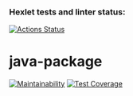 ### Hexlet tests and linter status:
[![Actions Status](https://github.com/Alina-Zhdanova/java-project-61/actions/workflows/hexlet-check.yml/badge.svg)](https://github.com/Alina-Zhdanova/java-project-61/actions)

# java-package

[![Maintainability](https://api.codeclimate.com/v1/badges/226ea1e275fc09d192d4/maintainability)](https://codeclimate.com/github/Alina-Zhdanova/java-project-61/maintainability)
[![Test Coverage](https://api.codeclimate.com/v1/badges/226ea1e275fc09d192d4/test_coverage)](https://codeclimate.com/github/Alina-Zhdanova/java-project-61/test_coverage)
